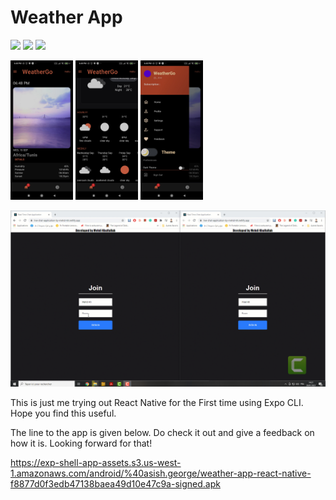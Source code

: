 # Weather App

<img src="https://github.com/Mehdi-KHALFALLAH/weather-app-main/1.jpg" width="30%"></img> 
<img src="https://github.com/Mehdi-KHALFALLAH/weather-app-main/2.jpg" width="30%"></img> 
<img src="https://github.com/Mehdi-KHALFALLAH/weather-app-main/3.jpg" width="30%"></img>  

<p float="left">
  <img src="./1.jpg" width="100" />
  <img src="./2.jpg" width="100" /> 
  <img src="./3.jpg" width="100" />
</p>

![](https://github.com/Mehdi-KHALFALLAH/Real-Time-Chat-Application/blob/main/social%20Chat%20application.gif)

This is just me trying out React Native for the First time using Expo CLI. 
Hope you find this useful. 

The line to the app is given below. Do check it out and give a feedback on how it is. Looking forward for that!

https://exp-shell-app-assets.s3.us-west-1.amazonaws.com/android/%40asish.george/weather-app-react-native-f8877d0f3edb47138baea49d10e47c9a-signed.apk

